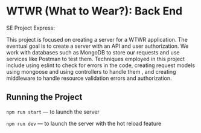 # WTWR (What to Wear?): Back End

SE Project Express:

This project is focused on creating a server for a WTWR application. The eventual goal is to create a server with an API and user authorization. We work with databases such as MongoDB to store our requests and use services like Postman to test them. Techniques employed in this project include using eslint to check for errors in the code, creating request models using mongoose and using controllers to handle them , and creating middleware to handle resource validation errors and authorization.

## Running the Project

`npm run start` — to launch the server

`npm run dev` — to launch the server with the hot reload feature
